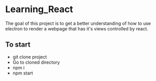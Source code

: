 # Learning_React

The goal of this project is to get a better understanding of how to use electron to render a webpage that has it's views controlled by react.  

## To start

* git clone project
* Go to cloned directory
* npm i
* npm start
